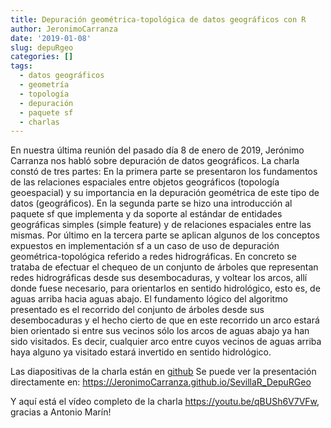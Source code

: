 ```yaml
---
title: Depuración geométrica-topológica de datos geográficos con R
author: JeronimoCarranza
date: '2019-01-08'
slug: depuRgeo
categories: []
tags:
  - datos geográficos
  - geometría
  - topología
  - depuración
  - paquete sf
  - charlas
---
```



En nuestra última reunión del pasado día 8 de enero de 2019, Jerónimo Carranza nos habló sobre depuración de datos geográficos. La charla constó de tres partes: 
En la primera parte se presentaron los fundamentos de las relaciones espaciales entre objetos geográficos (topología geoespacial) y su importancia en la depuración geométrica de este tipo de datos (geográficos).
En la segunda parte se hizo una introducción al paquete sf que implementa y da soporte al estándar de entidades geográficas simples (simple feature) y de relaciones espaciales entre las mismas.
Por último en la tercera parte se aplican algunos de los conceptos expuestos en implementación sf a un caso de uso de depuración geométrica-topológica referido a redes hidrográficas. En concreto se trataba de efectuar el chequeo de un conjunto de árboles que representan redes hidrográficas desde sus desembocaduras, y voltear los arcos, allí donde fuese necesario, para orientarlos en sentido hidrológico, esto es, de aguas arriba hacia aguas abajo.
El fundamento lógico del algoritmo presentado es el recorrido del conjunto de árboles desde sus desembocaduras y el hecho cierto de que en este recorrido un arco estará bien orientado si entre sus vecinos sólo los arcos de aguas abajo ya han sido visitados. Es decir, cualquier arco entre cuyos vecinos de aguas arriba haya alguno ya visitado estará invertido en sentido hidrológico.  
 
Las diapositivas de la charla están en [github](http://github.com/JeronimoCarranza/SevillaR_DepuRGeo)
Se puede ver la presentación directamente en: https://JeronimoCarranza.github.io/SevillaR_DepuRGeo

Y aquí está el vídeo completo de la charla https://youtu.be/qBUSh6V7VFw, gracias a Antonio Marín!

